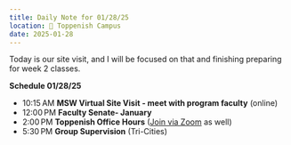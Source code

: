 ```yaml
---
title: Daily Note for 01/28/25
location: 🏫 Toppenish Campus
date: 2025-01-28
---
```

Today is our site visit, and I will be focused on that and finishing preparing for week 2 classes.

**Schedule 01/28/25**

- 10:15 AM **MSW Virtual Site Visit - meet with program faculty** (online)
- 12:00 PM **Faculty Senate- January**
- 2:00 PM **Toppenish Office Hours** ([Join via Zoom]( https://heritage.zoom.us/my/dr.jacob) as well)
- 5:30 PM **Group Supervision** (Tri-Cities)